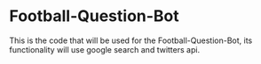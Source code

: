 # Football-Question-Bot
This is the code that will be used for the Football-Question-Bot, its functionality will use google search and twitters api.
